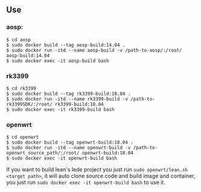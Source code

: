 ## Use

### aosp:

```shell
$ cd aosp
$ sudo docker build --tag aosp-build:14.04 .
$ sudo docker run -itd --name aosp-build -v /path-to-aosp/:/root/ aosp-build:14.04
$ sudo docker exec -it aosp-build bash
```
### rk3399

```shell
$ cd rk3399
$ sudo docker build --tag rk3399-build:18.04 .
$ sudo docker run -itd --name rk3399-build -v /path-to-rk3399SDK/:/root/ rk3399-build:18.04
$ sudo docker exec -it rk3399-build bash
```

### openwrt

```shell
$ cd openwrt
$ sudo docker build --tag openwrt-build:18.04 .
$ sudo docker run -itd --name openwrt-build -v /path-to-openwrt_source_path/:/root/ openwrt-build:18.04
$ sudo docker exec -it openwrt-build bash
```

If you want to build lean's lede project you just run `sudo openwrt/lean.sh <target path>`, it will auto clone source code and build image and container, you just run `sudo docker exec -it openwrt-build bash` to use it.